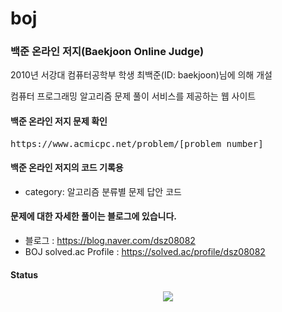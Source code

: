 # boj
### 백준 온라인 저지(Baekjoon Online Judge)
<p>2010년 서강대 컴퓨터공학부 학생 최백준(ID: baekjoon)님에 의해 개설</p>
<p>컴퓨터 프로그래밍 알고리즘 문제 풀이 서비스를 제공하는 웹 사이트</p>


#### 백준 온라인 저지 문제 확인
<pre>https://www.acmicpc.net/problem/[problem number]</pre>

#### 백준 온라인 저지의 코드 기록용
- category: 알고리즘 분류별 문제 답안 코드

#### 문제에 대한 자세한 풀이는 블로그에 있습니다.
- 블로그 : https://blog.naver.com/dsz08082
- BOJ solved.ac Profile : https://solved.ac/profile/dsz08082

#### Status
<div align="center">
  <a href=""https://solved.ac/dsz08082">
    <img src="http://mazassumnida.wtf/api/v2/generate_badge?boj=dsz08082"]
  </a>
</div>
